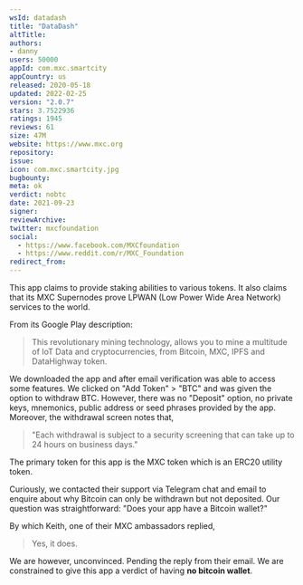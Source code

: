 ```yaml
---
wsId: datadash
title: "DataDash"
altTitle: 
authors:
- danny
users: 50000
appId: com.mxc.smartcity
appCountry: us
released: 2020-05-18
updated: 2022-02-25
version: "2.0.7"
stars: 3.7522936
ratings: 1945
reviews: 61
size: 47M
website: https://www.mxc.org
repository: 
issue: 
icon: com.mxc.smartcity.jpg
bugbounty: 
meta: ok
verdict: nobtc
date: 2021-09-23
signer: 
reviewArchive:
twitter: mxcfoundation
social:
  - https://www.facebook.com/MXCfoundation
  - https://www.reddit.com/r/MXC_Foundation
redirect_from:
---
```


This app claims to provide staking abilities to various tokens. It also claims that its MXC Supernodes prove LPWAN (Low Power Wide Area Network) services to the world. 

From its Google Play description:

> This revolutionary mining technology, allows you to mine a multitude of IoT Data and cryptocurrencies, from Bitcoin, MXC, IPFS and DataHighway token.

We downloaded the app and after email verification was able to access some features. We clicked on "Add Token" > "BTC" and was given the option to withdraw BTC. However, there was no "Deposit" option, no private keys, mnemonics, public address or seed phrases provided by the app. Moreover, the withdrawal screen notes that, 

>"Each withdrawal is subject to a security screening that can take up to 24 hours on business days."

The primary token for this app is the MXC token which is an ERC20 utility token. 

Curiously, we contacted their support via Telegram chat and email to enquire about why Bitcoin can only be withdrawn but not deposited. Our question was straightforward: "Does your app have a Bitcoin wallet?"

By which Keith, one of their MXC ambassadors replied,

> Yes, it does. 

We are however, unconvinced. Pending the reply from their email. We are constrained to give this app a verdict of having **no bitcoin wallet**.
